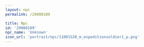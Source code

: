 ```yaml
---
layout: npc
permalink: /29000189

title: Npc
id: '29000189'
npc_name: 'Unknown'
icon_url: 'portrait/npc/11001520_m_expeditionsoldier1_p.png'
---
```


